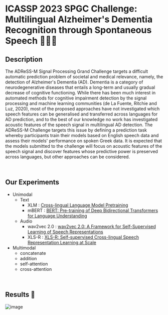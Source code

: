 # ICASSP 2023 SPGC Challenge: Multilingual Alzheimer's Dementia Recognition through Spontaneous Speech 🧑‍👨‍🦳


## Description

The ADReSS-M Signal Processing Grand Challenge targets a difficult automatic prediction problem of societal and medical relevance, namely, the detection of Alzheimer's Dementia (AD). Dementia is a category of neurodegenerative diseases that entails a long-term and usually gradual decrease of cognitive functioning. While there has been much interest in automated methods for cognitive impairment detection by the signal processing and machine learning communities (de La Fuente, Ritchie and Luz, 2020), most of the proposed approaches have not investigated which speech features can be generalised and transferred across languages for AD prediction, and to the best of our knowledge no work has investigated acoustic features of the speech signal in multilingual AD detection. The ADReSS-M Challenge targets this issue by defining a prediction task whereby participants train their models based on English speech data and assess their models' performance on spoken Greek data. It is expected that the models submitted to the challenge will focus on acoustic features of the speech signal and discover features whose predictive power is preserved across languages, but other approaches can be considered.

<br>

## Our Experiments

- Unimodal 
  - Text
    - XLM : [Cross-lingual Language Model Pretraining](https://arxiv.org/abs/1901.07291)
    - mBERT : [BERT: Pre-training of Deep Bidirectional Transformers for Language Understanding](https://arxiv.org/abs/1810.04805)
  - Audio 
    - wav2vec 2.0 : [wav2vec 2.0: A Framework for Self-Supervised Learning of Speech Representations](https://arxiv.org/abs/2006.11477)
    - XLS-R : [XLS-R: Self-supervised Cross-lingual Speech Representation Learning at Scale](https://arxiv.org/abs/2111.09296)
- Multimodal 
  - concatenate
  - addition 
  - self-attention
  - cross-attention 


<br>

## Results 🚀

![image](https://user-images.githubusercontent.com/76966915/218398911-c1fba553-701b-448f-9e46-f42ad24ba400.png)


